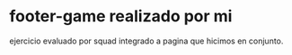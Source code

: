 # footer-game realizado por mi
ejercicio evaluado por squad
integrado a pagina que hicimos en conjunto.

